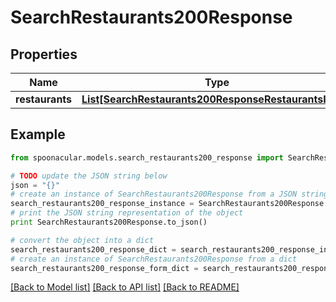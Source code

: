 # SearchRestaurants200Response


## Properties

Name | Type | Description | Notes
------------ | ------------- | ------------- | -------------
**restaurants** | [**List[SearchRestaurants200ResponseRestaurantsInner]**](SearchRestaurants200ResponseRestaurantsInner.md) |  | [optional] 

## Example

```python
from spoonacular.models.search_restaurants200_response import SearchRestaurants200Response

# TODO update the JSON string below
json = "{}"
# create an instance of SearchRestaurants200Response from a JSON string
search_restaurants200_response_instance = SearchRestaurants200Response.from_json(json)
# print the JSON string representation of the object
print SearchRestaurants200Response.to_json()

# convert the object into a dict
search_restaurants200_response_dict = search_restaurants200_response_instance.to_dict()
# create an instance of SearchRestaurants200Response from a dict
search_restaurants200_response_form_dict = search_restaurants200_response.from_dict(search_restaurants200_response_dict)
```
[[Back to Model list]](../README.md#documentation-for-models) [[Back to API list]](../README.md#documentation-for-api-endpoints) [[Back to README]](../README.md)


